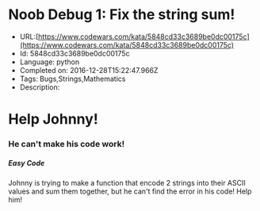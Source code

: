 # Noob Debug 1: Fix the string sum!

 - URL:[https://www.codewars.com/kata/5848cd33c3689be0dc00175c](https://www.codewars.com/kata/5848cd33c3689be0dc00175c)
 - Id: 5848cd33c3689be0dc00175c
 - Language: python
 - Completed on: 2016-12-28T15:22:47.966Z
 - Tags: Bugs,Strings,Mathematics
 - Description:
# Help Johnny!
### He can't make his code work!
##### Easy Code

Johnny is trying to make a function that encode 2 strings into their ASCII values and sum them together, but he can't find the error in his code! Help him!
